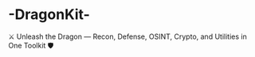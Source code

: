 # -DragonKit-
⚔️  Unleash the Dragon — Recon, Defense, OSINT, Crypto, and Utilities in One Toolkit 🛡️
